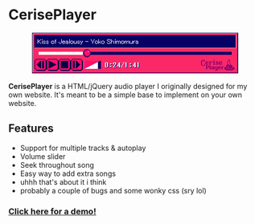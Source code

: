 # CerisePlayer
<p align="center">
    <img src="img/readme.png">
</p>

**CerisePlayer** is a HTML/jQuery audio player I originally designed for my own website. It's meant to be a simple base to implement on your own website.

## Features
* Support for multiple tracks & autoplay
* Volume slider
* Seek throughout song
* Easy way to add extra songs
* uhhh that's about it i think
* probably a couple of bugs and some wonky css (sry lol)

### [Click here for a demo!](https://cerrytsuki.github.io/CerisePlayer/)
